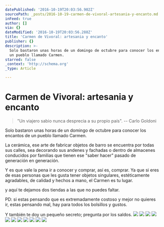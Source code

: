 ```yaml
---
datePublished: '2016-10-19T20:03:56.902Z'
sourcePath: _posts/2016-10-19-carmen-de-vivoral-artesania-y-encanto.md
inFeed: true
author: []
via: {}
dateModified: '2016-10-19T20:03:56.288Z'
title: 'Carmen de Vivoral: artesania y encanto'
publisher: {}
description: >-
  Solo bastaron unas horas de un domingo de octubre para conocer los encantos de
  un pueblo llamado Carmen.
starred: false
_context: 'http://schema.org'
_type: Article

---
```

# Carmen de Vivoral: artesania y encanto

> "Un viajero sabio nunca desprecia a su propio país". -- Carlo Goldoni

Solo bastaron unas horas de un domingo de octubre para conocer los encantos de un pueblo llamado Carmen.

La cerámica, ese arte de fabricar objetos de barro se encuentra por todas sus calles, sea decorando sus andenes y fachadas o dentro de almacenes conducidos por familias que tienen ese "saber hacer" pasado de generación en generación.

Y es que vale la pena ir a conocer y comprar, así es, comprar. Ya que si eres de esas personas que les gusta tener objetos singulares, estéticamente agradables, de calidad y hechos a mano, el Carmen es tu lugar.

y aquí te dejamos dos tiendas a las que no puedes faltar.

PD: si estas pensando que es extremadamente costoso y mejor no quieres ir, estas pensando mal, hay para todos los bolsillos y gustos.

Y también te doy un pequeño secreto; pregunta por los saldos.
![](https://s3-us-west-2.amazonaws.com/the-grid-img/p/35de2388243b4dc55d676fb73d96a4efab5ddc40.jpg)
![](https://the-grid-user-content.s3-us-west-2.amazonaws.com/96b18edb-9356-4515-b8a2-17475da312e1.jpg)
![](https://the-grid-user-content.s3-us-west-2.amazonaws.com/bb79c2d4-579d-4549-9120-d1c063cf70f0.jpg)
![](https://the-grid-user-content.s3-us-west-2.amazonaws.com/43f9f276-573a-4160-b590-b8fad2303d56.jpg)
![](https://the-grid-user-content.s3-us-west-2.amazonaws.com/9c9787e1-798f-4c61-9edb-c21a34988cf9.jpg)
![](https://the-grid-user-content.s3-us-west-2.amazonaws.com/ef16f897-5d32-4093-b8cf-af17f12aaaea.jpg)
![](https://the-grid-user-content.s3-us-west-2.amazonaws.com/9b61ddae-37b0-416c-af63-473799a6c20d.jpg)
![](https://s3-us-west-2.amazonaws.com/the-grid-img/p/6661b301c118a33f95eac3031cb0fa59cf70154d.jpg)
![](https://s3-us-west-2.amazonaws.com/the-grid-img/p/f8ddc89119dcb784976b46bcc6739f7fa954bb4c.jpg)
![](https://the-grid-user-content.s3-us-west-2.amazonaws.com/ddc95703-20d2-409f-a8f9-79f511d75128.jpg)
![](https://the-grid-user-content.s3-us-west-2.amazonaws.com/6d451a85-3e55-47f8-b86d-965d3f00e99f.jpg)